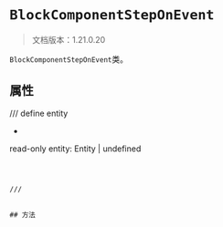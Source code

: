# `BlockComponentStepOnEvent`

> 文档版本：1.21.0.20

`BlockComponentStepOnEvent`类。

## 属性

/// define
entity

- ```js
read-only entity: Entity | undefined
```



///


## 方法
